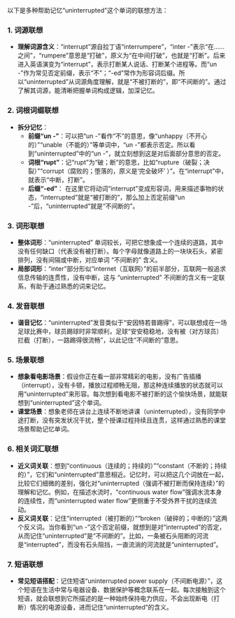 以下是多种帮助记忆“uninterrupted”这个单词的联想方法： 

### 1. 词源联想
 - **理解词源含义**：“interrupt”源自拉丁语“interrumpere”，“inter -”表示“在……之间”，“rumpere”意思是“打破”，原义为“在中间打破”，也就是“打断”。后来进入英语演变为“interrupt”，表示打断某人说话、打断某个进程等。而“un -”作为常见否定前缀，表示“不”；“-ed”常作为形容词后缀。所以“uninterrupted”从词源角度理解，就是“不被打断的”，即“不间断的”。通过了解其词源，能清晰把握单词构成逻辑，加深记忆。

### 2. 词根词缀联想
 - **拆分记忆**：
    - **前缀“un -”**：可以把“un -”看作“不”的意思，像“unhappy（不开心的）”“unable（不能的）”等单词中，“un -”都表示否定。所以看到“uninterrupted”中的“un -”，就立刻想到这是对后面部分意思的否定。
    - **词根“rupt”**：记“rupt”为“破；断”的意思，比如“rupture（破裂；决裂）”“corrupt（腐败的；堕落的，原义是‘完全破坏’ ）”。在“interrupt”中，就表示“中断，打断”。
    - **后缀“-ed”**： 在这里它将动词“interrupt”变成形容词，用来描述事物的状态，“interrupted”就是“被打断的”，那么加上否定前缀“un -”后，“uninterrupted”就是“不间断的”。

### 3. 词形联想
 - **整体词形**：“uninterrupted” 单词较长，可把它想象成一个连续的道路，其中没有任何缺口（代表没有被打断）。每个字母就像道路上的一块块石头，紧密排列，没有间隔或中断，对应单词 “不间断的” 含义。
 - **局部词形**：“inter”部分形似“internet（互联网）”的前半部分，互联网一般追求信息传输的连贯性，没有中断，这与 “uninterrupted” 不间断的含义有一定联系，有助于通过熟悉的词来记忆。

### 4. 发音联想
 - **谐音记忆**：“uninterrupted”发音类似于“安因特若普踢得”，可以联想成在一场足球比赛中，球员踢球时非常顺利，足球“安安稳稳地，没有被（对方球员）拦截（打断），一路踢得很流畅”，以此记住“不间断的”意思。

### 5. 场景联想
 - **想象看电影场景**：假设你正在看一部非常精彩的电影，没有广告插播（interrupt），没有卡顿，播放过程顺畅无阻，那这种连续播放的状态就可以用“uninterrupted”来形容。每次想到看电影不被打断的这个愉快场景，就能联想到“uninterrupted”这个单词。
 - **课堂场景**：想象老师在讲台上连续不断地讲课（uninterrupted），没有同学中途打断，没有突发状况干扰，整个授课过程持续且连贯，这样通过熟悉的课堂场景帮助记忆单词。

### 6. 相关词汇联想
 - **近义词关联**：想到“continuous（连续的；持续的）”“constant（不断的；持续的）”，它们和“uninterrupted”意思相近。记忆时，可以把这几个词放在一起，比较它们细微的差别，强化对“uninterrupted（强调不被打断而保持连续）”的理解和记忆。例如，在描述水流时，“continuous water flow”强调水流本身的连续性，而“uninterrupted water flow”更侧重于不受外界干扰的连续流动。
 - **反义词关联**：记住“interrupted（被打断的）”“broken（破碎的；中断的）”这两个反义词。当你看到“un -”这个否定前缀，就想到是对“interrupted”的否定，从而记住“uninterrupted”是“不间断的”。比如，一条被石头阻断的河流是“interrupted”，而没有石头阻挡，一直流淌的河流就是“uninterrupted”。

### 7. 短语联想
 - **常见短语搭配**：记住短语“uninterrupted power supply（不间断电源）”，这个短语在生活中常与电器设备、数据保护等概念联系在一起。每次接触到这个短语，就会联想到它所描述的是一种始终保持电力供应，不会出现断电（打断）情况的电源设备，进而记住“uninterrupted”的含义。 